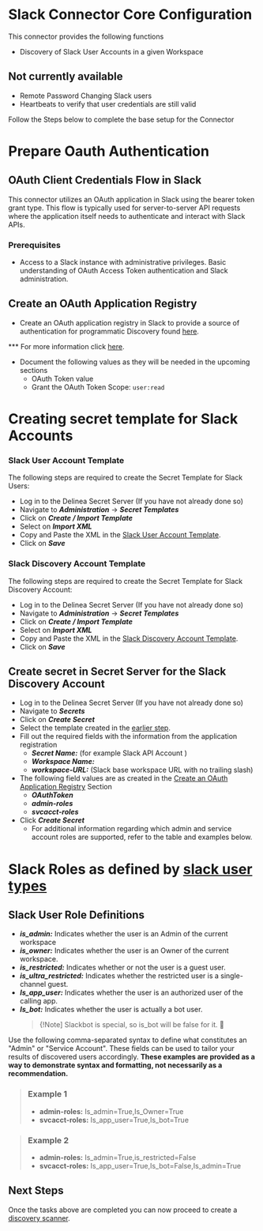 # Slack Connector Core Configuration

This connector provides the following functions  

- Discovery of Slack User Accounts in a given Workspace

## Not currently available
- Remote Password Changing Slack users
- Heartbeats to verify that user credentials are still valid

Follow the Steps below to complete the base setup for the Connector

# Prepare Oauth Authentication

## OAuth Client Credentials Flow in Slack

This connector utilizes an OAuth application in Slack using the bearer token grant type. This flow is typically used for server-to-server API requests where the application itself needs to authenticate and interact with Slack APIs.
​
### Prerequisites

- Access to a Slack instance with administrative privileges.
Basic understanding of OAuth Access Token authentication and Slack administration.

## Create an OAuth Application Registry

- Create an OAuth application registry in Slack to provide a source of authentication for programmatic Discovery found [here](https://api.slack.com/start/quickstart).

*** For more information click [here](https://api.slack.com/web#authentication).

- Document the following values as they will be needed in the upcoming sections
  - OAuth Token value
  - Grant the OAuth Token Scope: ```user:read```

# Creating secret template for Slack Accounts 

### Slack User Account Template

The following steps are required to create the Secret Template for Slack Users:

- Log in to the Delinea Secret Server (If you have not already done so)
- Navigate to ***Administration*** -> ***Secret Templates***
- Click on ***Create / Import Template***
- Select on ***Import XML***
- Copy and Paste the XML in the [Slack User Account Template](./Templates/Slack%20User%20Account.xml).
- Click on ***Save***


### Slack Discovery Account Template

The following steps are required to create the Secret Template for Slack Discovery Account:

- Log in to the Delinea Secret Server (If you have not already done so)
- Navigate to ***Administration*** -> ***Secret Templates***
- Click on ***Create / Import Template***
- Select on ***Import XML***
- Copy and Paste the XML in the [Slack Discovery Account Template](./Templates/Slack%20Discovery%20Credentials.xml).
- Click on ***Save***

## Create secret in Secret Server for the Slack Discovery Account
 
- Log in to the Delinea Secret Server (If you have not already done so)
- Navigate to ***Secrets***
- Click on ***Create Secret***
- Select the template created in the [earlier step](#slack-discovery-account-template).
- Fill out the required fields with the information from the application registration
    - ***Secret Name:*** (for example Slack API Account )
    - ***Workspace Name:***
    - ***workspace-URL:*** (Slack base workspace URL with no trailing slash)
- The following field values are as created in the [Create an OAuth Application Registry](#create-an-oauth-application-registry) Section
    - ***OAuthToken***
    - ***admin-roles***
    - ***svcacct-roles***
- Click ***Create Secret***
  - For additional information regarding which admin and service account roles are supported, refer to the table and examples below.

# Slack Roles as defined by [slack user types](https://api.slack.com/types/user)
## Slack User Role Definitions
- ***is_admin:*** Indicates whether the user is an Admin of the current workspace
- ***is_owner:*** Indicates whether the user is an Owner of the current workspace.
- ***is_restricted:*** Indicates whether or not the user is a guest user.
- ***is_ultra_restricted:*** Indicates whether the restricted user is a single-channel guest.
- ***Is_app_user:*** Indicates whether the user is an authorized user of the calling app.
- ***Is_bot:*** Indicates whether the user is actually a bot user. 
    >{!Note]
    >Slackbot is special, so is_bot will be false for it. :robot:

Use the following comma-separated syntax to define what constitutes an "Admin" or "Service Account". These fields can be used to tailor your results of discovered users accordingly. **These examples are provided as a way to demonstrate syntax and formatting, not necessarily as a recommendation.**
>### Example 1
>- **admin-roles:** Is_admin=True,Is_Owner=True
>- **svcacct-roles:** Is_app_user=True,Is_bot=True


>### Example 2
>- **admin-roles:** Is_admin=True,is_restricted=False
>- **svcacct-roles:** Is_app_user=True,Is_bot=False,Is_admin=True


## Next Steps

Once the tasks above are completed you can now proceed to create a [discovery scanner](./Discovery/readme.md).
